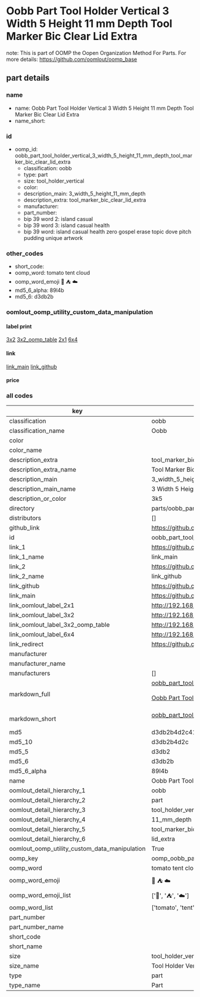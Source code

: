 # Oobb Part Tool Holder Vertical 3 Width 5 Height 11 mm Depth Tool Marker Bic Clear Lid Extra  

note: This is part of OOMP the Oopen Organization Method For Parts. For more details: https://github.com/oomlout/oomp_base

##  part details
  







### name
* name: Oobb Part Tool Holder Vertical 3 Width 5 Height 11 mm Depth Tool Marker Bic Clear Lid Extra
* name_short: 
### id
* oomp_id: oobb_part_tool_holder_vertical_3_width_5_height_11_mm_depth_tool_marker_bic_clear_lid_extra
  * classification: oobb
  * type: part
  * size: tool_holder_vertical
  * color: 
  * description_main: 3_width_5_height_11_mm_depth
  * description_extra: tool_marker_bic_clear_lid_extra
  * manufacturer: 
  * part_number: 
  * bip 39 word 2: island casual
  * bip 39 word 3: island casual health
  * bip 39 word: island casual health zero gospel erase topic dove pitch pudding unique artwork

### other_codes
* short_code: 
* oomp_word: tomato tent cloud
* oomp_word_emoji :tomato: :tent: :cloud:
* md5_6_alpha: 89l4b
* md5_6: d3db2b






### oomlout_oomp_utility_custom_data_manipulation
#### label print
[3x2](http://192.168.1.245:1112/?label=oomp%2089l4b)
[3x2_oomp_table](http://192.168.1.108:1112/?label=oomp%2089l4b)
[2x1](http://192.168.1.242:1112/?label=oomp%2089l4b)
[6x4](http://192.168.1.55:1112/?label=oomp%2089l4b)    

#### link

[link_main](https://github.com/oomlout/oomlout_oomp_version_1_messy/tree/main/parts/oobb_part_tool_holder_vertical_3_width_5_height_11_mm_depth_tool_marker_bic_clear_lid_extra) [link_github](https://github.com/oomlout/oomlout_oomp_version_1_messy/tree/main/parts/oobb_part_tool_holder_vertical_3_width_5_height_11_mm_depth_tool_marker_bic_clear_lid_extra)                             

#### price







### all codes 
| key | value |  
| --- | --- |  
| classification | oobb |  
| classification_name | Oobb |  
| color |  |  
| color_name |  |  
| description_extra | tool_marker_bic_clear_lid_extra |  
| description_extra_name | Tool Marker Bic Clear Lid Extra |  
| description_main | 3_width_5_height_11_mm_depth |  
| description_main_name | 3 Width 5 Height 11 mm Depth |  
| description_or_color | 3k5 |  
| directory | parts/oobb_part_tool_holder_vertical_3_width_5_height_11_mm_depth_tool_marker_bic_clear_lid_extra |  
| distributors | [] |  
| github_link | https://github.com/oomlout/oomlout_oomp_part_src/tree/main/parts/oobb_part_tool_holder_vertical_3_width_5_height_11_mm_depth_tool_marker_bic_clear_lid_extra |  
| id | oobb_part_tool_holder_vertical_3_width_5_height_11_mm_depth_tool_marker_bic_clear_lid_extra |  
| link_1 | https://github.com/oomlout/oomlout_oomp_version_1_messy/tree/main/parts/oobb_part_tool_holder_vertical_3_width_5_height_11_mm_depth_tool_marker_bic_clear_lid_extra |  
| link_1_name | link_main |  
| link_2 | https://github.com/oomlout/oomlout_oomp_version_1_messy/tree/main/parts/oobb_part_tool_holder_vertical_3_width_5_height_11_mm_depth_tool_marker_bic_clear_lid_extra |  
| link_2_name | link_github |  
| link_github | https://github.com/oomlout/oomlout_oomp_version_1_messy/tree/main/parts/oobb_part_tool_holder_vertical_3_width_5_height_11_mm_depth_tool_marker_bic_clear_lid_extra |  
| link_main | https://github.com/oomlout/oomlout_oomp_version_1_messy/tree/main/parts/oobb_part_tool_holder_vertical_3_width_5_height_11_mm_depth_tool_marker_bic_clear_lid_extra |  
| link_oomlout_label_2x1 | http://192.168.1.242:1112/?label=oomp%2089l4b |  
| link_oomlout_label_3x2 | http://192.168.1.245:1112/?label=oomp%2089l4b |  
| link_oomlout_label_3x2_oomp_table | http://192.168.1.108:1112/?label=oomp%2089l4b |  
| link_oomlout_label_6x4 | http://192.168.1.55:1112/?label=oomp%2089l4b |  
| link_redirect | https://github.com/oomlout/oomlout_oomp_version_1_messy/tree/main/parts/oobb_part_tool_holder_vertical_3_width_5_height_11_mm_depth_tool_marker_bic_clear_lid_extra |  
| manufacturer |  |  
| manufacturer_name |  |  
| manufacturers | [] |  
| markdown_full | [oobb_part_tool_holder_vertical_3_width_5_height_11_mm_depth_tool_marker_bic_clear_lid_extra](none)<br>[](none)<br>[Oobb Part Tool Holder Vertical 3 Width 5 Height 11 Mm Depth Tool Marker Bic Clear Lid Extra](none)<br><br> |  
| markdown_short | [oobb_part_tool_holder_vertical_3_width_5_height_11_mm_depth_tool_marker_bic_clear_lid_extra](none)<br><br> |  
| md5 | d3db2b4d2c41dca131b26ffad448ebb3 |  
| md5_10 | d3db2b4d2c |  
| md5_5 | d3db2 |  
| md5_6 | d3db2b |  
| md5_6_alpha | 89l4b |  
| name | Oobb Part Tool Holder Vertical 3 Width 5 Height 11 mm Depth Tool Marker Bic Clear Lid Extra |  
| oomlout_detail_hierarchy_1 | oobb |  
| oomlout_detail_hierarchy_2 | part |  
| oomlout_detail_hierarchy_3 | tool_holder_vertical |  
| oomlout_detail_hierarchy_4 | 11_mm_depth |  
| oomlout_detail_hierarchy_5 | tool_marker_bic_clear |  
| oomlout_detail_hierarchy_6 | lid_extra |  
| oomlout_oomp_utility_custom_data_manipulation | True |  
| oomp_key | oomp_oobb_part_tool_holder_vertical_3_width_5_height_11_mm_depth_tool_marker_bic_clear_lid_extra |  
| oomp_word | tomato tent cloud |  
| oomp_word_emoji | :tomato: :tent: :cloud: |  
| oomp_word_emoji_list | [':tomato:', ':tent:', ':cloud:'] |  
| oomp_word_list | ['tomato', 'tent', 'cloud'] |  
| part_number |  |  
| part_number_name |  |  
| short_code |  |  
| short_name |  |  
| size | tool_holder_vertical |  
| size_name | Tool Holder Vertical |  
| type | part |  
| type_name | Part |  
